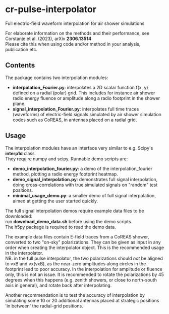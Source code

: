 # cr-pulse-interpolator
Full electric-field waveform interpolation for air shower simulations

For elaborate information on the methods and their performance, see  
Corstanje et al. (2023), arXiv **2306.13514**  
Please cite this when using code and/or method in your analysis, publication etc.

## Contents
The package contains two interpolation modules:
- **interpolation_Fourier.py**: interpolates a 2D scalar function f(x, y) defined on a radial (polar) grid.
  This includes for instance air shower radio energy fluence or amplitude along a radio footprint in the shower plane.
- **signal_interpolation_Fourier.py**: interpolates full time traces (waveforms) of electric-field signals simulated by air shower simulation codes such as CoREAS, in antennas placed on a radial grid.

## Usage 
The interpolation modules have an interface very similar to e.g. Scipy's **interp1d** class.  
They require numpy and scipy.
Runnable demo scripts are:
- **demo_interpolation_fourier.py**: a demo of the interpolation_fourier method, plotting a radio energy footprint heatmap.
- **demo_signal_interpolation.py**: demonstrates full signal interpolation, doing cross-correlations with true simulated signals on "random" test positions.
- **minimal_usage_demo.py**: a smaller demo of full signal interpolation, aimed at getting the user started quickly.

The full signal interpolation demos require example data files to be downloaded:  
run **download_demo_data.sh** before using the demo scripts.  
The h5py package is required to read the demo data.

The example data files contain E-field traces from a CoREAS shower, converted to two "on-sky" polarizations.
They can be given as input in any order when creating the interpolator object.
This is the recommended usage in the interpolator.  
NB. in the full pulse interpolator, the two polarizations should _not_ be aligned to vxB and vx(vxB), as the near-zero amplitudes along circles in the footprint lead to poor accuracy. In the interpolation for amplitude or fluence only, this is not an issue.
It is recommended to rotate the polarizations by 45 degrees when this happens (e.g. zenith showers, or close to north-south axis in general), and rotate back after interpolating.

Another recommendation is to test the accuracy of interpolation by simulating some 10 or 20 additional antennas placed at strategic positions 'in between' the radial-grid positions.
